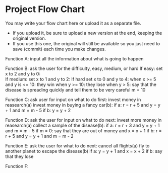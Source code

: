 # Project Flow Chart

You may write your flow chart here or upload it as a separate file. 
* If you upload it, be sure to upload a new version at the end, keeping the original version.
* If you use this one, the original will still be available so you just need to save (commit) each time you make changes.

Function A: input all the information about what is going to happen

Function B: ask the user for the difficulty, easy, medium, or hard
If easy: set x to 2 and y to 0:                
If medium: set x to 1 and y to 2:
If hard set x to 0 and y to 4: 
when x >= 5 and y is <= 10: they win
when y >= 10: they lose
when y > 5: say that the disease is spreading quickly and tell them to be very careful
m = 10

Function C: ask user for input on what to do first: invest money in reasearch(a) invest money in buying a fancy car(b):
if a: r = r + 5 and y = y + 1 and m = m - 5 
if b: y = y + 2 

Function D: ask the user for input on what to do next: invest more money in reasearch(a) collect a sample of the disease(b):
if a: r = r + 3 and y = y + 1 and m = m - 5
if m = 0: say that they are out of money and x = x + 1 
if b: r = r + 5 and y = y + 1 and m = m - 2

Function E: ask the user for what to do next: cancel all flights(a) fly to another planet to escape the disease(b)
if a: y = y + 1 and x = x + 2 
if b: say that they lose

Function F: 



                                               
    

